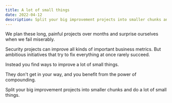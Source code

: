 ```yaml
---
title: A lot of small things
date: 2022-04-12
description: Split your big improvement projects into smaller chunks and do a lot of small things.
---
```


We plan these long, painful projects over months and surprise ourselves when we fail miserably. 

Security projects can improve all kinds of important business metrics. But ambitious initiatives that try to fix everything at once rarely succeed.

Instead you find ways to improve a lot of small things.

They don't get in your way, and you benefit from the power of compounding.

Split your big improvement projects into smaller chunks and do a lot of small things.
